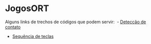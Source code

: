 # JogosORT

Alguns links de trechos de códigos que podem servir:
  - [Detecção de contato](https://gist.github.com/LexLoki/23ea89adfe32033dab732fa62f658ebe)
  - [Sequência de teclas](https://gist.github.com/LexLoki/2cdb7fcc2ae6deac4efa8b54896091e0)

